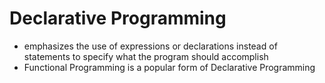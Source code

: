 # Declarative Programming
- emphasizes the use of expressions or declarations instead of statements to specify what the program should accomplish
- Functional Programming is a popular form of Declarative Programming